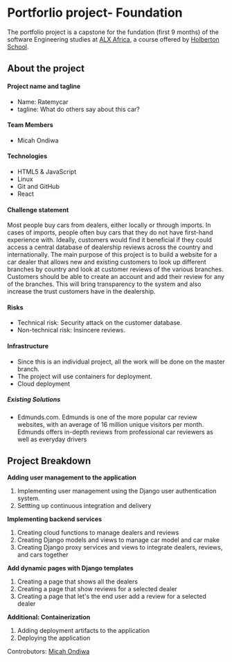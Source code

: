 # Portforlio project- Foundation 

The portfolio project is a capstone for the fundation (first 9 months) of the software Engineering studies at [ALX Africa](https://www.alxafrica.com/software-engineering-2022/), a course offered by [Holberton School](https://www.holbertonschool.com/).


## About the project

#### Project name and tagline

- Name: Ratemycar
- tagline: What do others say about this car? 

#### Team Members

- Micah Ondiwa

#### Technologies
- HTML5 & JavaScript 
- Linux
- Git and GitHub
- React


#### Challenge statement

Most people buy cars from dealers, either locally or through imports. In cases of imports, people often buy cars that they do not have first-hand experience with. Ideally,  customers would find it beneficial if they could access a central database of dealership reviews across the country and internationally. The main purpose of this project is to build a website for a car dealer that allows new and existing customers to look up different branches by country and look at customer reviews of the various branches. Customers should be able to create an account and add their review for any of the branches. This will bring transparency to the system and also increase the trust customers have in the dealership.

#### Risks
- Technical risk: Security attack on the customer database.
- Non-technical risk: Insincere reviews.

#### Infrastructure
- Since this is an individual project, all the work will be done on the master branch.
- The project will use containers for deployment. 
- Cloud deployment 

##### Existing Solutions

- Edmunds.com. Edmunds is one of the more popular car review websites, with an average of 16 million unique visitors per month. Edmunds offers in-depth reviews from professional car reviewers as well as everyday drivers



## Project Breakdown

**Adding user management to the application**
1. Implementing user management using the Django user authentication system.
2. Settting up continuous integration and delivery

**Implementing backend services**
1. Creating cloud functions to manage dealers and reviews
2. Creating  Django models and views to manage car model and car make
3. Creating Django proxy services and views to integrate dealers, reviews, and cars together
 
**Add dynamic pages with Django templates**
1. Creating a page that shows all the dealers
2. Creating a page that show reviews for a selected dealer
3. Creating a page that let's the end user add a review for a selected dealer

**Additional: Containerization**
1. Adding deployment artifacts to the application
2. Deploying the application


Controbutors: [Micah Ondiwa](https://www.linkedin.com/in/micahondiwa/)
